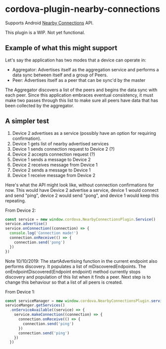 # cordova-plugin-nearby-connections
Supports Android [Nearby Connections](https://developers.google.com/nearby/connections/overview) API.


This plugin is a WIP. Not yet functional.
 
## Example of what this might support
 
Let's say the application has two modes that a device can operate in:
- Aggregator: Advertises itself as the aggregation service and performs a data sync between itself and a group of Peers.
- Peer: Advertises itself as a peer that can be sync'd by the master

The Aggregator discovers a list of the peers and begins the data sync with each peer. Since this application embraces 
eventual consistency, it must make two passes through this list to make sure all peers have data that has been collected by the aggregator.

## A simpler test

1. Device 2 advertises as a service (possibly have an option for requiring confirmation). 
2. Device 1 gets list of nearby advertised services 
3. Device 1 sends connection request to Device 2 (?)
4. Device 2 accepts connection request (?)
5. Device 1 sends a message to Device 2
6. Device 2 receives message from Device 1
7. Device 2 sends a message to Device 1
8. Device 1 receive message from Device 2

Here's what the API might look like, without connection confirmations for now. This would have Device 2 advertise a service, device 1 would connect and send "ping", device 2 would send "pong", and device 1 would keep this repeating.

From Device 2:
```javascript
const service = new window.cordova.NearbyConnectionsPlugin.Service()
service.advertise()
service.onConnection((connection) => {
  console.log('Connection made!')
  connection.onReceive(() => {
    connection.send('pong')
  })
})
```

Note 10/10/2019: The startAdvertising function in the current endpoint also performs discovery. It populates a list of mDiscoveredEndpoints. 
The onEndpointDiscovered(Endpoint endpoint) method currently stops discovery and population of this list when it finds a peer. 
Next step is to change this behaviour so that a list of all peers is created. 

From Device 1:
```javascript
const serviceManager = new window.cordova.NearbyConnectionsPlugin.serviceManager()
serviceManger.getServices()
  .onServiceAvailable((service) => {
    service.makeConnection((connection) => {
      connection.onReceive(() => {
        connection.send('ping')
      })
      connection.send('ping')
    })
  })

```
